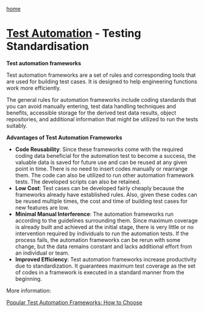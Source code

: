 [home](../README.md)
# [Test Automation](README.md) - Testing Standardisation


**Test automation frameworks**

Test automation frameworks are a set of rules and corresponding tools that are used for building test cases. It is designed to help engineering functions work more efficiently.

The general rules for automation frameworks include coding standards that you can avoid manually entering, test data handling techniques and benefits, accessible storage for the derived test data results, object repositories, and additional information that might be utilized to run the tests suitably.

**Advantages of Test Automation Frameworks**

* **Code Reusability**: Since these frameworks come with the required coding data beneficial for the automation test to become a success, the valuable data is saved for future use and can be reused at any given point in time. There is no need to insert codes manually or rearrange them. The code can also be utilized to run other automation framework tests. The developed scripts can also be retained.
* **Low Cost**: Test cases can be developed fairly cheaply because the frameworks already have established rules. Also, given these codes can be reused multiple times, the cost and time of building test cases for new features are low.
* **Minimal Manual Interference**: The automation frameworks run according to the guidelines surrounding them. Since maximum coverage is already built and achieved at the initial stage, there is very little or no intervention required by individuals to run the automation tests. If the process fails, the automation frameworks can be rerun with some change, but the data remains constant and lacks additional effort from an individual or team.
* **Improved Efficiency**: Test automation frameworks increase productivity due to standardization. It guarantees maximum test coverage as the set of codes in a framework is executed in a standard manner from the beginning.


More information:

[Popular Test Automation Frameworks: How to Choose](https://www.browserstack.com/guide/best-test-automation-frameworks)
